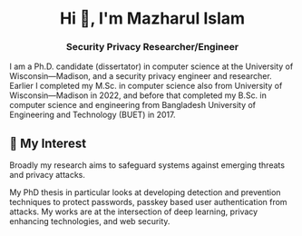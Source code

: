 <h1 align="center">Hi 👋, I'm Mazharul Islam</h1>
<h3 align="center">Security Privacy Researcher/Engineer</h3>

I am a Ph.D. candidate (dissertator) in computer science at the University of Wisconsin—Madison, and a security privacy engineer and researcher. 
Earlier I completed my M.Sc. in computer science also from University of Wisconsin—Madison in 2022, and before that completed my B.Sc. in computer science and engineering from Bangladesh University of Engineering and Technology (BUET) in 2017. 



## 👀 My Interest
Broadly my research aims to safeguard systems against emerging threats and privacy attacks.

My PhD thesis in particular looks at developing detection and prevention techniques to protect passwords, passkey based user authentication from attacks. 
My works are at the intersection of deep learning, privacy enhancing technologies, and web security.



<!-- https://rahuldkjain.github.io/gh-profile-readme-generator/ -->
